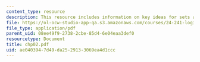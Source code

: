 ```yaml
---
content_type: resource
description: This resource includes information on key ideas for sets and functions.
file: https://ol-ocw-studio-app-qa.s3.amazonaws.com/courses/24-241-logic-i-fall-2005/ae0403947d49da2529133069ea4d1ccc_chp02.pdf
file_type: application/pdf
parent_uid: 08ee49f9-2738-2cbe-85d4-6e04eaa3def0
resourcetype: Document
title: chp02.pdf
uid: ae040394-7d49-da25-2913-3069ea4d1ccc
---
```

